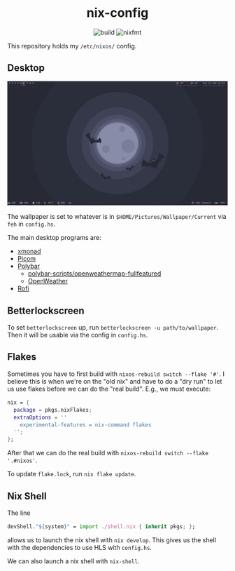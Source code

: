 <div align="center">

# nix-config

![build](https://github.com/tbidne/nix-config/workflows/build/badge.svg?branch=main)
![nixfmt](https://github.com/tbidne/nix-config/workflows/nixfmt/badge.svg?branch=main)
</div>

This repository holds my `/etc/nixos/` config.

## Desktop

![Desktop](./Desktop_23-02-2021.png)

The wallpaper is set to whatever is in `$HOME/Pictures/Wallpaper/Current` via `feh` in `config.hs`.

The main desktop programs are:

- [xmonad](https://xmonad.org/)
- [Picom](https://github.com/yshui/picom)
- [Polybar](https://github.com/polybar/polybar)
  - [polybar-scripts/openweathermap-fullfeatured](https://github.com/polybar/polybar-scripts/tree/master/polybar-scripts/openweathermap-fullfeatured)
  - [OpenWeather](https://openweathermap.org/)
- [Rofi](https://github.com/davatorium/rofi)

## Betterlockscreen

To set `betterlockscreen` up, run `betterlockscreen -u path/to/wallpaper`. Then it will be usable via the config in `config.hs`.

## Flakes

Sometimes you have to first build with `nixos-rebuild switch --flake '#'`. I believe this is when we're on the "old nix" and have to do a "dry run" to let us use flakes before we can do the "real build". E.g., we must execute:

```nix
nix = {
  package = pkgs.nixFlakes;
  extraOptions = ''
    experimental-features = nix-command flakes
  '';
};
```

After that we can do the real build with `nixos-rebuild switch --flake '.#nixos'`.

To update `flake.lock`, run `nix flake update`.

## Nix Shell
The line

```nix
devShell."${system}" = import ./shell.nix { inherit pkgs; };
```

allows us to launch the nix shell with `nix develop`. This gives us the shell with the dependencies to use HLS with `config.hs`.

We can also launch a nix shell with `nix-shell`.
